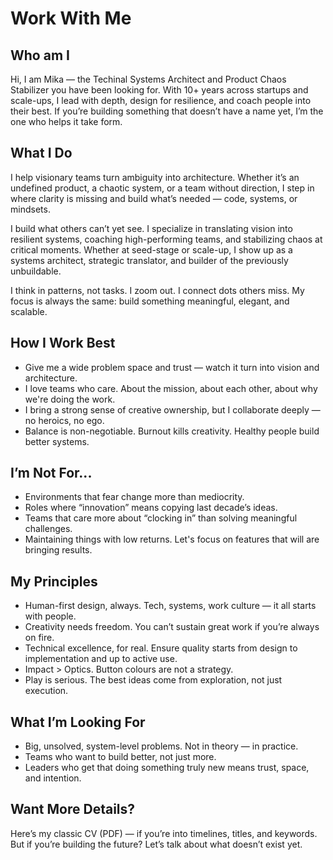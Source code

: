 # Work With Me
## Who am I
Hi, I am Mika — the Techinal Systems Architect and Product Chaos Stabilizer you have been looking for. With 10+ years across startups and scale-ups, I lead with depth, design for resilience, and coach people into their best. If you’re building something that doesn’t have a name yet, I’m the one who helps it take form.

## What I Do
I help visionary teams turn ambiguity into architecture. Whether it’s an undefined product, a chaotic system, or a team without direction, I step in where clarity is missing and build what’s needed — code, systems, or mindsets.

I build what others can’t yet see. I specialize in translating vision into resilient systems, coaching high-performing teams, and stabilizing chaos at critical moments. Whether at seed-stage or scale-up, I show up as a systems architect, strategic translator, and builder of the previously unbuildable.

I think in patterns, not tasks. I zoom out. I connect dots others miss. My focus is always the same: build something meaningful, elegant, and scalable.

## How I Work Best
- Give me a wide problem space and trust — watch it turn into vision and architecture.
- I love teams who care. About the mission, about each other, about why we're doing the work.
- I bring a strong sense of creative ownership, but I collaborate deeply — no heroics, no ego.
- Balance is non-negotiable. Burnout kills creativity. Healthy people build better systems.

## I’m Not For...
- Environments that fear change more than mediocrity.
- Roles where “innovation” means copying last decade’s ideas.
- Teams that care more about “clocking in” than solving meaningful challenges.
- Maintaining things with low returns. Let's focus on features that will are bringing results.

## My Principles
- Human-first design, always. Tech, systems, work culture — it all starts with people.
- Creativity needs freedom. You can’t sustain great work if you’re always on fire.
- Technical excellence, for real. Ensure quality starts from design to implementation and up to active use.
- Impact > Optics. Button colours are not a strategy.
- Play is serious. The best ideas come from exploration, not just execution.

## What I’m Looking For
- Big, unsolved, system-level problems. Not in theory — in practice.
- Teams who want to build better, not just more.
- Leaders who get that doing something truly new means trust, space, and intention.

## Want More Details?
Here’s my classic CV (PDF) — if you’re into timelines, titles, and keywords.
But if you’re building the future? Let’s talk about what doesn’t exist yet.
